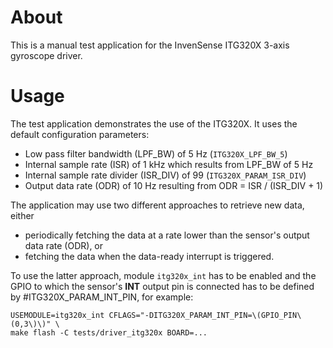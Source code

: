 # About

This is a manual test application for the InvenSense ITG320X 3-axis gyroscope driver.

# Usage

The test application demonstrates the use of the ITG320X. It uses the
default configuration parameters:

- Low pass filter bandwidth (LPF_BW) of 5 Hz (`ITG320X_LPF_BW_5`)
- Internal sample rate (ISR) of 1 kHz which results from LPF_BW of 5 Hz
- Internal sample rate divider (ISR_DIV) of 99 (`ITG320X_PARAM_ISR_DIV`)
- Output data rate (ODR) of 10 Hz resulting from ODR = ISR / (ISR_DIV + 1)

The application may use two different approaches to retrieve new data,
either

- periodically fetching the data at a rate lower than the sensor's
  output data rate (ODR), or
- fetching the data when the data-ready interrupt is triggered.

To use the latter approach, module `itg320x_int` has to be enabled and the
GPIO to which the sensor's **INT** output pin is connected has to be
defined by #ITG320X_PARAM_INT_PIN, for example:

```
USEMODULE=itg320x_int CFLAGS="-DITG320X_PARAM_INT_PIN=\(GPIO_PIN\(0,3\)\)" \
make flash -C tests/driver_itg320x BOARD=...
```
